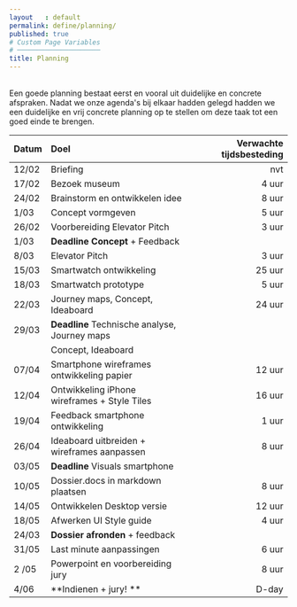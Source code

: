 ```yaml
---
layout   : default
permalink: define/planning/
published: true
# Custom Page Variables
# ─────────────────────
title: Planning
---
```

<br>
Een goede planning bestaat eerst en vooral uit duidelijke en concrete afspraken. Nadat we onze agenda's bij elkaar hadden gelegd hadden we een duidelijke en vrij concrete planning op te stellen om deze taak tot een goed einde te brengen.

| Datum         | Doel                                         | Verwachte tijdsbesteding |
| --------------|:-------------------------------------------- | ------------------------:|
| 12/02         | Briefing                                     | nvt                      |
| 17/02         | Bezoek museum                                | 4 uur                    |
| 24/02         | Brainstorm en ontwikkelen idee               | 8 uur                    |
| 1/03          | Concept vormgeven                            | 5 uur                    |
| 26/02         | Voorbereiding Elevator Pitch                 | 3 uur                    |
| 1/03          | **Deadline Concept** + Feedback              |                          |
| 8/03          | Elevator Pitch                               | 3 uur                    |
| 15/03         | Smartwatch ontwikkeling                      | 25 uur                   |
| 18/03         | Smartwatch prototype                         | 5 uur                    |
| 22/03         | Journey maps, Concept, Ideaboard             | 24 uur                   |
| 29/03         | **Deadline** Technische analyse, Journey maps|                          |
|               | Concept, Ideaboard                           |                          |
| 07/04         | Smartphone wireframes ontwikkeling papier    | 12 uur                   |
| 12/04         | Ontwikkeling iPhone wireframes + Style Tiles | 16 uur                   |
| 19/04         | Feedback smartphone ontwikkeling             | 1 uur                    |
| 26/04         | Ideaboard uitbreiden + wireframes aanpassen  | 8 uur                    |
| 03/05         | **Deadline** Visuals smartphone              |                          |
| 10/05         | Dossier.docs in markdown plaatsen            | 8 uur                    |
| 14/05         | Ontwikkelen Desktop versie                   | 12 uur                   |
| 18/05         | Afwerken UI Style guide                      | 4 uur                    |
| 24/03         | **Dossier afronden** + feedback              |                          |
| 31/05         | Last minute aanpassingen                     | 6 uur                    |
| 2 /05         | Powerpoint en voorbereiding jury             | 8 uur                    |
| 4/06          | **Indienen + jury! **                        | D-day                    |

